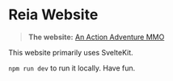 # Reia Website

> **The website:** [An Action Adventure MMO](https://www.playreia.com)

This website primarily uses SvelteKit.

`npm run dev` to run it locally. Have fun.
